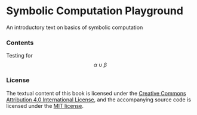 # Symbolic Computation Playground 

An introductory text on basics of symbolic computation

### Contents

Testing for $$\alpha \cup \beta$$


### License
The textual content of this book is licensed under the [Creative Commons Attribution 4.0 International License](https://creativecommons.org/licenses/by/4.0/), and the accompanying source code is licensed under the [MIT license](http://opensource.org/licenses/mit-license.php).

